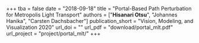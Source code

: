 +++
tba = false
date = "2018-09-18"
title = "Portal-Based Path Perturbation for Metropolis Light Transport"
authors = ["**Hisanari Otsu**", "Johannes Hanika", "Carsten Dachsbacher"]
publication_short = "Vision, Modeling, and Visualization 2020"
url_doi = ""
url_pdf = "download/portal_mlt.pdf"
url_project = "project/portal_mlt/"
+++
